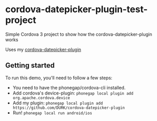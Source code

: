 cordova-datepicker-plugin-test-project
======================================

Simple Cordova 3 project to show how the cordova-datepicker-plugin works

Uses my [cordova-datepicker-plugin](https://github.com/DURK/cordova-datepicker-plugin)

## Getting started
To run this demo, you'll need to follow a few steps:
* You need to have the phonegap/cordova-cli installed.
* Add cordova's device-plugin: `phonegap local plugin add org.apache.cordova.device`
* Add my plugin: `phonegap local plugin add https://github.com/DURK/cordova-datepicker-plugin`
* Run! `phonegap local run android/ios`
